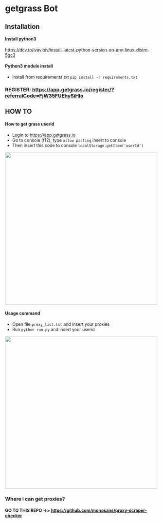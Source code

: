 # getgrass Bot
## Installation
#### Install python3
https://dev.to/ivayloiv/install-latest-python-version-on-any-linux-distro-5gc3
#### Python3 module install
- Install from requirements.txt
```pip install -r requirements.txt```
### REGISTER: https://app.getgrass.io/register/?referralCode=FjW35FUEhySiHIo
## HOW TO
#### How to get grass userid
- Login to https://app.getgrass.io
- Go to console (f12), type ```allow pasting``` insert to console
- Then insert this code to console
```localStorage.getItem('userId')```
<img src="https://github.com/rayhanzph/grass-slasher/blob/main/uid.png" width=500>

#### Usage command
- Open file ```proxy_list.txt``` and insert your proxies
- Run ```python run.py``` and insert your userid
<img src="https://github.com/rayhanzph/grass-slasher/blob/main/run.png" width=500>

### Where i can get proxies?
#### GO TO THIS REPO ->> https://github.com/monosans/proxy-scraper-checker
<!-- TEST ONLY
- For multiple accounts and for each of them one proxy
-  insert your accounts user ids to user_id.txt and insert your proxies to proxy_list(all).txt
- Then ```python foreachuser_id_proxy.py```
-->